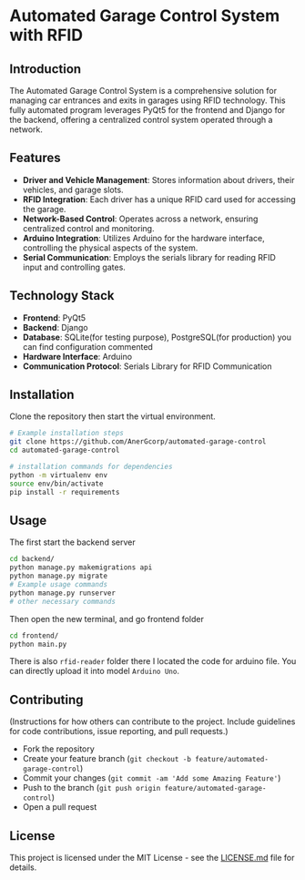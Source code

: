 # Automated Garage Control System with RFID

## Introduction

The Automated Garage Control System is a comprehensive solution for managing car entrances and exits in garages using RFID technology. This fully automated program leverages PyQt5 for the frontend and Django for the backend, offering a centralized control system operated through a network.

## Features

- **Driver and Vehicle Management**: Stores information about drivers, their vehicles, and garage slots.
- **RFID Integration**: Each driver has a unique RFID card used for accessing the garage.
- **Network-Based Control**: Operates across a network, ensuring centralized control and monitoring.
- **Arduino Integration**: Utilizes Arduino for the hardware interface, controlling the physical aspects of the system.
- **Serial Communication**: Employs the serials library for reading RFID input and controlling gates.

## Technology Stack

- **Frontend**: PyQt5
- **Backend**: Django
- **Database**: SQLite(for testing purpose), PostgreSQL(for production) you can find configuration commented
- **Hardware Interface**: Arduino
- **Communication Protocol**: Serials Library for RFID Communication

## Installation

Clone the repository then start the virtual environment.

```bash
# Example installation steps
git clone https://github.com/AnerGcorp/automated-garage-control
cd automated-garage-control

# installation commands for dependencies
python -m virtualenv env
source env/bin/activate
pip install -r requirements
```

## Usage

The first start the backend server

```bash
cd backend/
python manage.py makemigrations api
python manage.py migrate
# Example usage commands
python manage.py runserver
# other necessary commands
```

Then open the new terminal, and go
frontend folder

```bash
cd frontend/
python main.py
```

There is also `rfid-reader` folder there I located the code for arduino file. You can directly upload it into model `Arduino Uno`.

## Contributing

(Instructions for how others can contribute to the project. Include guidelines for code contributions, issue reporting, and pull requests.)

- Fork the repository
- Create your feature branch (`git checkout -b feature/automated-garage-control`)
- Commit your changes (`git commit -am 'Add some Amazing Feature'`)
- Push to the branch (`git push origin feature/automated-garage-control`)
- Open a pull request

## License

This project is licensed under the MIT License - see the [LICENSE.md](LICENSE.md) file for details.
